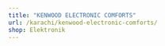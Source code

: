 ```yaml
---
title: "KENWOOD ELECTRONIC COMFORTS"
url: /karachi/kenwood-electronic-comforts/
shop: Elektronik
---
```

